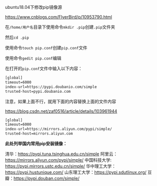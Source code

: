 ubuntu18.04下修改pip镜像源

https://www.cnblogs.com/FlyerBird/p/10953790.html

在`/home/用户名`目录下使用命令`mkdir .pip`创建`.pip`文件夹

然后`cd .pip`

使用命令`touch pip.conf`创建`pip.conf`文件

使用命令`gedit pip.conf`编辑

在打开的`pip.conf`文件中输入以下内容：

```txt
[global]
timeout=6000
index-url=https://pypi.doubanio.com/simple
trusted-host=pypi.doubanio.com
```



注意，如果上面不行，就用下面的内容替换上面的文件内容

https://blog.csdn.net/zaf0516/article/details/103961944

```txt
[global]
timeout=6000
index-url=https://mirrors.aliyun.com/pypi/simple/
trusted-host=mirrors.aliyun.com
```

**此处列举国内常用pip安装镜像：**

清华：https://pypi.tuna.tsinghua.edu.cn/simple
阿里云：https://mirrors.aliyun.com/pypi/simple/
中国科技大学: https://pypi.mirrors.ustc.edu.cn/simple/
华中理工大学：https://pypi.hustunique.com/
山东理工大学：https://pypi.sdutlinux.org/
豆瓣：https://pypi.douban.com/simple/

